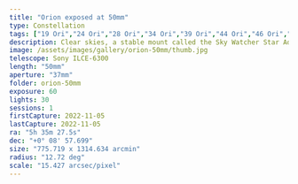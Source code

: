 ```yaml
---
title: "Orion exposed at 50mm"
type: Constellation
tags: ["19 Ori","24 Ori","28 Ori","34 Ori","39 Ori","44 Ori","46 Ori","50 Ori","53 Ori","58 Ori","Al Mankib","Algebar (β Ori)","Betelgeux (α Ori)","Flame Nebula","Great Orion Nebula","Heka (λ Ori)","IC434","M42","M43","Mairan's Nebula","NGC1976","NGC1982","NGC2024","NGC2112","Orion B","Orion Nebula","Part of the constellation Orion (Ori)","The star Alnilam (ε Ori)","The star Alnitak (ζ Ori)","The star Bellatrix (γ Ori)","The star Betelgeuse","The star Hatysa (ι Ori)","The star Meissa","The star Mintaka (δ Ori)","The star Rigel","The star Saif al Jabbar (η Ori)","The star Saiph (κ Ori)"]
description: Clear skies, a stable mount called the Sky Watcher Star Adventurer GTi, 30 1-minute exposures with a Sony Alpha 6300 camera, and the fast 50mm manual focus f/1.4 lens by Samyang all conspired to bring you this image.
image: /assets/images/gallery/orion-50mm/thumb.jpg
telescope: Sony ILCE-6300
length: "50mm"
aperture: "37mm"
folder: orion-50mm
exposure: 60
lights: 30
sessions: 1
firstCapture: 2022-11-05 
lastCapture: 2022-11-05
ra: "5h 35m 27.5s"
dec: "+0° 08' 57.699"
size: "775.719 x 1314.634 arcmin"
radius: "12.72 deg"
scale: "15.427 arcsec/pixel"
---
```

